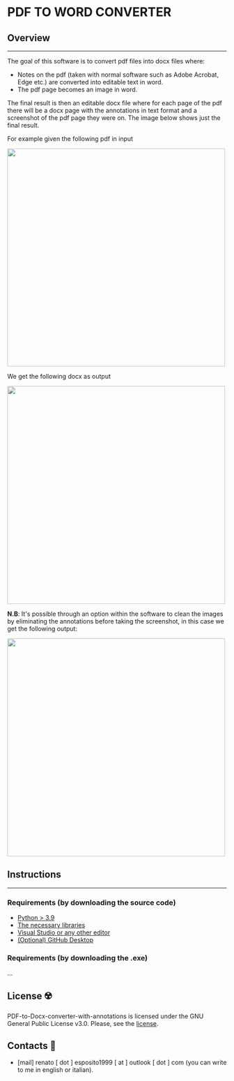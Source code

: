 # PDF TO WORD CONVERTER
## Overview
***
The goal of this software is to convert pdf files into docx files where:

 - Notes on the pdf (taken with normal software such as Adobe Acrobat,
   Edge etc.) are converted into editable text in word. 
- The pdf page becomes an image in word.

The final result is then an editable docx file where for each page of the pdf there will be a docx page with the annotations in text format and a screenshot of the pdf page they were on.
The image below shows just the final result.


For example given the following pdf in input

<img src="https://github.com/RenatoEsposito1999/PDF-to-Docx-converter-with-annotations/blob/main/Resources/pdf%20input.png" width="500" height="500">


We get the following docx as output


<img src="https://github.com/RenatoEsposito1999/PDF-to-Docx-converter-with-annotations/blob/main/Resources/docx%20output.png" width="500" height="500">

**N.B**: It's possible through an option within the software to clean the images by eliminating the annotations before taking the screenshot, in this case we get the following output:

<img src="https://github.com/RenatoEsposito1999/PDF-to-Docx-converter-with-annotations/blob/main/Resources/docxoutputwithoutannots.png" width="500" height="500">


## Instructions
***
### Requirements (by downloading the source code)
- [Python > 3.9](https://www.python.org/downloads/)
- [The necessary libraries](https://www.python.org/downloads/)
- [Visual Studio or any other editor](https://visualstudio.microsoft.com/it/downloads/)
- [(Optional) GitHub Desktop](https://desktop.github.com/)

### Requirements (by downloading the .exe)
...


## License ☢️
PDF-to-Docx-converter-with-annotations is licensed under the GNU General Public License v3.0. Please, see the 
[license](https://github.com/RenatoEsposito1999/AIWatch_C1/blob/main/LICENSE).

## Contacts 🪪
- [mail] renato [ dot ] esposito1999 [ at ] outlook [ dot ] com (you can write to me in english or italian).


